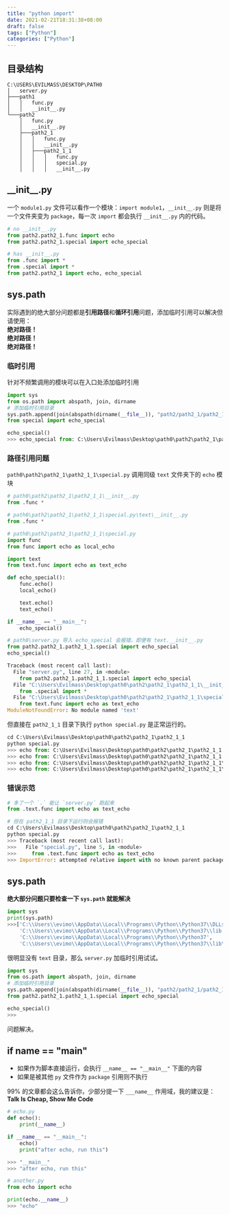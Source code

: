 ```yaml
---
title: "python import"
date: 2021-02-21T18:31:38+08:00
draft: false
tags: ["Python"]
categories: ["Python"]
---
```


## 目录结构
    C:\USERS\EVILMASS\DESKTOP\PATH0
    │   server.py
    ├───path1
    │   │   func.py
    │   │   __init__.py
    └───path2
        │   func.py
        │   __init__.py
        ├───path2_1
        │   │   func.py
        │   │   __init__.py
        │   ├───path2_1_1
        │   │   │   func.py
        │   │   │   special.py
        │   │   │   __init__.py

## \_\_init__.py
一个 `module1.py` 文件可以看作一个模块：`import module1`，`__init__.py` 则是将一个文件夹变为 `package`，每一次 `import` 都会执行 `__init__.py` 内的代码。
```python
# no __init__.py
from path2.path2_1.func import echo
from path2.path2_1.special import echo_special

# has __init__.py
from .func import *
from .special import *
from path2.path2_1 import echo, echo_special
```

## sys.path
实际遇到的绝大部分问题都是**引用路径**和**循环引用**问题，添加临时引用可以解决但请使用：  
**绝对路径！**  
**绝对路径！**  
**绝对路径！**

### 临时引用
针对不频繁调用的模块可以在入口处添加临时引用
```python
import sys
from os.path import abspath, join, dirname
# 添加临时引用目录
sys.path.append(join(abspath(dirname(__file__)), "path2/path2_1/path2_1_1"))
from special import echo_special

echo_special()
>>> echo_special from: C:\Users\Evilmass\Desktop\path0\path2\path2_1\path2_1_1
```

### 路径引用问题
`path0\path2\path2_1\path2_1_1\special.py` 调用同级 `text` 文件夹下的 `echo` 模块
```python
# path0\path2\path2_1\path2_1_1\__init__.py
from .func *

# path0\path2\path2_1\path2_1_1\special.py\text\__init__.py
from .func *

# path0\path2\path2_1\path2_1_1\special.py
import func
from func import echo as local_echo

import text
from text.func import echo as text_echo

def echo_special():
    func.echo()
    local_echo()

    text.echo()
    text_echo()

if __name__ == "__main__":
    echo_special()

# path0\server.py 导入 echo_special 会报错，即便有 text.__init__.py
from path2.path2_1.path2_1_1.special import echo_special
echo_special()

Traceback (most recent call last):
  File "server.py", line 27, in <module>
    from path2.path2_1.path2_1_1.special import echo_special
  File "C:\Users\Evilmass\Desktop\path0\path2\path2_1\path2_1_1\__init__.py", line 2, in <module>
    from .special import *
  File "C:\Users\Evilmass\Desktop\path0\path2\path2_1\path2_1_1\special.py", line 5, in <module>
    from text.func import echo as text_echo
ModuleNotFoundError: No module named 'text'
```
但直接在 `path2_1_1` 目录下执行 `python special.py` 是正常运行的。
```python
cd C:\Users\Evilmass\Desktop\path0\path2\path2_1\path2_1_1
python special.py
>>> echo from: C:\Users\Evilmass\Desktop\path0\path2\path2_1\path2_1_1
>>> echo from: C:\Users\Evilmass\Desktop\path0\path2\path2_1\path2_1_1
>>> echo from: C:\Users\Evilmass\Desktop\path0\path2\path2_1\path2_1_1\text
>>> echo from: C:\Users\Evilmass\Desktop\path0\path2\path2_1\path2_1_1\text
```

### 错误示范
```python
# 多了一个 `.` 能让 `server.py` 跑起来
from .text.func import echo as text_echo

# 但在 path2_1_1 目录下运行则会报错
cd C:\Users\Evilmass\Desktop\path0\path2\path2_1\path2_1_1
python special.py
>>> Traceback (most recent call last):
>>>   File "special.py", line 5, in <module>
>>>     from .text.func import echo as text_echo
>>> ImportError: attempted relative import with no known parent package
```

## sys.path
**绝大部分问题只要检查一下 `sys.path` 就能解决**
```python
import sys
print(sys.path)
>>>['C:\\Users\\evimo\\AppData\\Local\\Programs\\Python\\Python37\\DLLs',
    'C:\\Users\\evimo\\AppData\\Local\\Programs\\Python\\Python37\\lib',
    'C:\\Users\\evimo\\AppData\\Local\\Programs\\Python\\Python37',
    'C:\\Users\\evimo\\AppData\\Local\\Programs\\Python\\Python37\\lib\\site-packages']
```

很明显没有 `text` 目录，那么 `server.py` 加临时引用试试。
```python
import sys
from os.path import abspath, join, dirname
# 添加临时引用目录
sys.path.append(join(abspath(dirname(__file__)), "path2/path2_1/path2_1_1/text"))
from path2.path2_1.path2_1_1.special import echo_special

echo_special()
>>>
```
问题解决。

## if __name__ == "__main__"
- 如果作为脚本直接运行，会执行 `__name__ == "__main__"` 下面的内容
- 如果是被其他 `py` 文件作为 `package` 引用则不执行

99% 的文章都会这么告诉你，少部分提一下 `___name__` 作用域，我的建议是：  
**Talk Is Cheap, Show Me Code**
```python
# echo.py
def echo():
    print(__name__)

if __name__ == "__main__":
    echo()
    print("after echo, run this")

>>> "__main__"
>>> "after echo, run this"

# another.py
from echo import echo

print(echo.__name__)
>>> "echo"
```